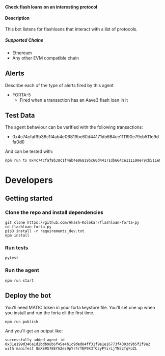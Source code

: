#### Check flash loans on an interesting protocol

#### Description
This bot listens for flashloans that interact with a list of protocols. 

##### Supported Chains

- Ethereum
- Any other EVM compatible chain

## Alerts

Describe each of the type of alerts fired by this agent

- FORTA-5
  - Fired when a transaction has an Aave3 flash loan in it

## Test Data

The agent behaviour can be verified with the following transactions:

- 0x4c74cfaf9b38c1f4ab4e06819bc60d44171db664ce111190e79cb511e9dfa0d0

And can be tested with: 

```bash
npm run tx 0x4c74cfaf9b38c1f4ab4e06819bc60d44171db664ce111190e79cb511e9dfa0d0
```

# Developers

## Getting started

### Clone the repo and install dependencies

```
git clone https://github.com/Akash-Kolekar/flashloan-forta-py
cd flashloan-forta-py
pip3 install -r requirements_dev.txt
npm install
```

### Run tests

```
pytest
```

### Run the agent

```
npm run start
```

## Deploy the bot

You'll need MATIC token in your forta keystore file. You'll set one up when you install and run the forta cli the first time. 

```
npm run publish
```

And you'll get an output like: 
```
successfully added agent id 0x31e199d346a1d2bdb98b6f45a4b1c9ded84ff31f9e1e16773f4303d9b5f2f9a2 with manifest QmXS9S78EYA2ez9pYr4rTEP9K3fQzyPYirLjYN5zfqFpZL
```